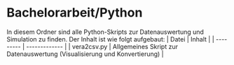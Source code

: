 # Bachelorarbeit/Python

In diesem Ordner sind alle Python-Skripts zur Datenauswertung und Simulation zu finden.
Der Inhalt ist wie folgt aufgebaut:
| Datei     | Inhalt        |
| --------- | ------------- |
| vera2csv.py | Allgemeines Skript zur Datenauswertung (Visualisierung und Konvertierung) |
